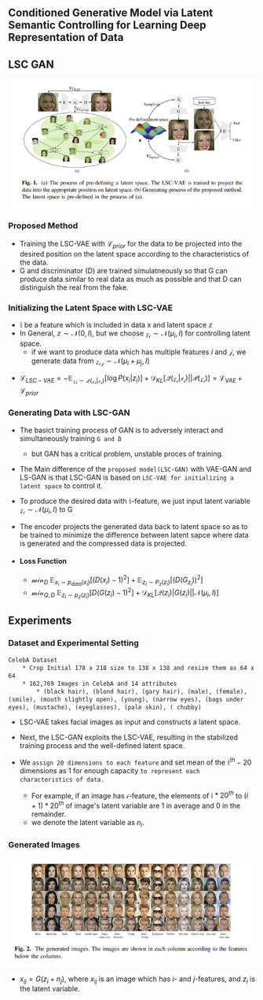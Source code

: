## Conditioned Generative Model via Latent Semantic Controlling for Learning Deep Representation of Data

## LSC GAN
<p align="center">
  <img src="Architecture.png" alt="Model Flow" />
</p>


### Proposed Method
- Training the LSC-VAE with $\mathcal{L}_{prior}$ for the data to be projected into the desired position on the latent space according to the characteristics of the data.
- G and discriminator (D) are trained simulatneously so that G can produce data similar to real data as much as possible and that D can distinguish the real from the fake.



### Initializing the Latent Space with LSC-VAE 
- $`\mathbb{i}`$ be a feature which is included in data x and latent space $`\mathbb{z}`$
- In General, $\mathbb{z} \sim \mathcal{N}(0,I)$, but we choose $\mathcal{z_i} \sim \mathcal{N}(\mu_i, I)$  for controlling latent space. 
    - if we want to produce data which has multiple features $i$ and $\mathcal{j}$, we generate data from $\mathcal{z_{ij}} \sim \mathcal{N}(\mu_i + \mu_j,I)$

* $`\mathcal{L}_{LSC-VAE} = -\mathbb{E}_{\mathcal{z_i \sim Q(z_i|x_i)}}[\log P(x_i|z_i)] + 
\mathcal{D}_{KL}[\mathcal{Q(z_i|x_i)|| P(z_i)}] = \mathcal{L}_{VAE} + \mathcal{L}_{prior}`$



### Generating Data with LSC-GAN 
- The basict training process of GAN is to adversely interact and simultaneously training ```G and D ```
    - but GAN has a critical problem, unstable proces of training. 

- The Main difference of the ```proposed model(LSC-GAN)``` with VAE-GAN and LS-GAN is that LSC-GAN is based on ```LSC-VAE for initializing a latent space``` to control it.

- To produce the desired data with $\mathbb{i}$-feature, we just input latent variable $\mathcal{z_i} \sim \mathcal{N}(\mu_i, I)$ to G

- The encoder projects the generated data back to latent space so as to be trained to minimize the difference between latent sapce where data is generated and the compressed data is projected.

- #### Loss Function 
    - $`\mathcal{min}_D\; \mathbb{E}_{x_i \sim p_{data}(x_i)}[(D(x_i) -1)^2]  + \mathbb{E}_{z_i \sim P_z(z_i)} [(D(G_{z_i}))^2]`$ 
     - $`\mathcal{min}_{Q,D} \; \mathbb{E}_{z_i \sim p_z(z_i)} [D(G(z_i) -1)^2] + \mathcal{D}_{KL}[\mathcal{Q}(z_i)|G(z_i)||\mathcal{N}(\mu_i, I)]`$



## Experiments
### Dataset and Experimental Setting
```
CelebA Dataset 
    * Crop Initial 178 x 218 size to 138 x 138 and resize them as 64 x 64
    * 162,769 Images in CelebA and 14 attributes 
        * (black hair), (blond hair), (gary hair), (male), (female), (smile), (mouth slightly open), (young), (narrow eyes), (bags under eyes), (mustache), (eyeglasses), (pale skin), ( chubby)
```

- LSC-VAE takes facial images as input and constructs a latent space.
- Next, the LSC-GAN exploits the LSC-VAE, resulting in the stabilized training process and the well-defined latent space.
- We ```assign 20 dimensions to each feature``` and set mean of the $\mathbb{i}^{th}-20$ dimensions as 1 for enough capacity ```to represent each characteristics of data. ```

    - For example, if an image has $\mathcal{i}$-feature, the elements of $\mathbb{i} \ast 20^{th}$ to $(i+1) \ast 20^{th}$ of image's latent variable are 1 in average and 0 in the remainder.
    - we denote the latent variable as $n_i$.



### Generated Images
<p align="center">
  <img src="Generated.png" alt="results" />
</p>

- $`x_{ij} = G(z_i + n_j)`$, where $x_{ij}$ is an image which has $i$- and $j$-features, and $z_i$ is the latent variable.
